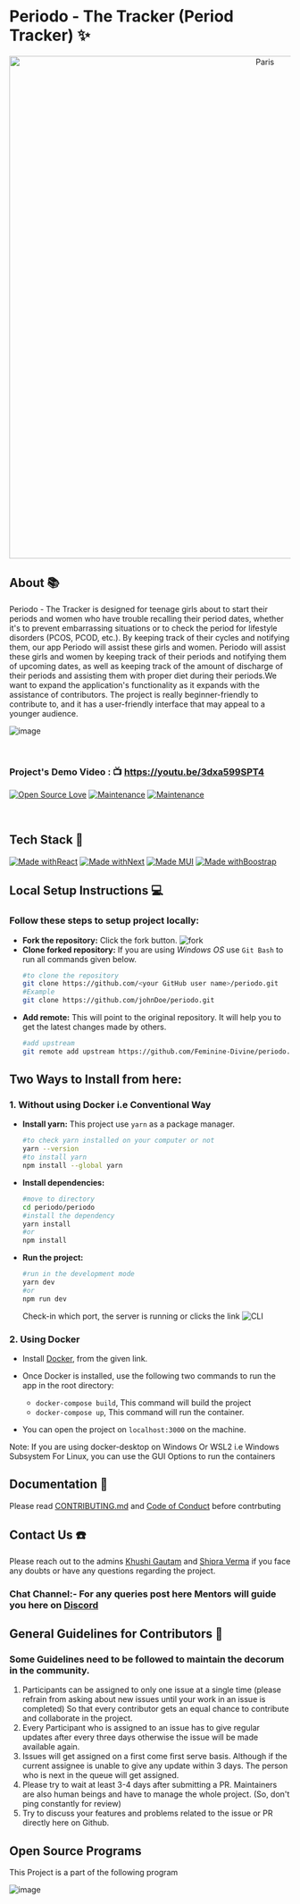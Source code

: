 # Periodo - The Tracker (Period Tracker) ✨


<p align="center">
<img src="https://user-images.githubusercontent.com/59248269/110765451-31ea6d00-827a-11eb-8f75-078bea6a87fa.png" alt="Paris" align="center" width="900">
    </p>

## About 📚
Periodo - The Tracker is designed for teenage girls about to start their periods and women who have trouble recalling their period dates, whether it's to prevent embarrassing situations or to check the period for lifestyle disorders (PCOS, PCOD, etc.).
By keeping track of their cycles and notifying them, our app Periodo will assist these girls and women. Periodo will assist these girls and women by keeping track of their periods and notifying them of upcoming dates, as well as keeping track of the amount of discharge of their periods and assisting them with proper diet during their periods.We want to expand the application's functionality as it expands with the assistance of contributors. The project is really beginner-friendly to contribute to, and it has a user-friendly interface that may appeal to a younger audience. 


![image](https://user-images.githubusercontent.com/61618767/112602083-41041a00-8e39-11eb-9c6b-50cb15535f3c.png)

<br>

### Project's Demo Video : :tv: https://youtu.be/3dxa599SPT4

[![Open Source Love](https://badges.frapsoft.com/os/v1/open-source.svg?v=103)](https://github.com/ellerbrock/open-source-badge/) [![Maintenance](https://img.shields.io/badge/Maintained%3F-yes-green.svg?v=103)](https://GitHub.com/Naereen/StrapDown.js/graphs/commit-activity) [![Maintenance](https://img.shields.io/badge/PR's%3F-Welcomed-brightgreen.svg?v=103)](https://GitHub.com/Naereen/StrapDown.js/graphs/commit-activity)

<br>

## Tech Stack 🚀

[![Made withReact](https://img.shields.io/badge/Made%20with-React-blue?style=for-the-badge&logo=React)]() [![Made withNext](https://img.shields.io/badge/Made%20with-next-purple?style=for-the-badge&logo=Javascript)]() [![Made MUI](https://img.shields.io/badge/Made%20with-Material_Ui-orange?style=for-the-badge&logo=MaterialUi)]()  [![Made withBoostrap](https://img.shields.io/badge/Made%20with-Bootstrap-yelloe?style=for-the-badge&logo=MaterialUi)]()

## Local Setup Instructions 💻

### Follow these steps to setup project locally:
- **Fork the repository:** Click the fork button.
![fork](https://user-images.githubusercontent.com/43095489/110275583-87fdad00-7ffb-11eb-9828-1b4eb7026b3e.png)
- **Clone forked repository:** If you are using *Windows OS* use `Git Bash` to run all commands given below.
    ```bash
    #to clone the repository
    git clone https://github.com/<your GitHub user name>/periodo.git
    #Example
    git clone https://github.com/johnDoe/periodo.git
    ```
- **Add remote:** This will point to the original repository. It will help you to get the latest changes made by others.
    ```bash
    #add upstream
    git remote add upstream https://github.com/Feminine-Divine/periodo.git
    ```
## Two Ways to Install from here:

### 1. Without using Docker i.e Conventional Way
- **Install yarn:** This project use `yarn` as a package manager.
    ```bash
    #to check yarn installed on your computer or not
    yarn --version
    #to install yarn
    npm install --global yarn
    ```
- **Install dependencies:**
    ```bash
    #move to directory
    cd periodo/periodo
    #install the dependency
    yarn install
    #or
    npm install
    ```
- **Run the project:**
    ```bash
    #run in the development mode
    yarn dev
    #or
    npm run dev
    ```
    Check-in which port, the server is running or clicks the link
    ![CLI](https://user-images.githubusercontent.com/43095489/110291642-57773c80-8016-11eb-9f40-5b0698c89efa.png)

### 2. Using Docker

* Install [Docker](https://docs.docker.com/engine/install/), from the given link.

* Once Docker is installed, use the following two commands to run the app in the root directory:
  * `docker-compose build`, This command will build the project
  * `docker-compose up`, This command will run the container.
  
* You can open the project on `localhost:3000` on the machine.

Note: If you are using docker-desktop on Windows Or WSL2 i.e Windows Subsystem For Linux, you can use the GUI Options to run the containers 

## Documentation 📃
Please read [CONTRIBUTING.md](https://github.com/Feminine-Divine/periodo/blob/master/.github/CONTRIBUTING.md) and [Code of Conduct](/Code-of-Conduct.md) before contrbuting


## Contact Us ☎️
Please reach out to the admins [Khushi Gautam](https://www.linkedin.com/in/khushi-gautam-7708b4191) and [Shipra Verma](https://www.linkedin.com/in/shipra-verma-76a4611ab) if you face any doubts or have any questions regarding the project.

### Chat Channel:- For any queries post here Mentors will guide you here on [Discord](https://discord.com/channels/811724426965811210/815040260105961472) 


## General Guidelines for Contributors 🚧
### Some Guidelines need to be followed to maintain the decorum in the community.
1. Participants can be assigned to only one issue at a single time (please refrain from asking about new issues until your work in an issue is completed) So that every contributor gets an equal chance to contribute and collaborate in the project.
2. Every Participant who is assigned to an issue has to give regular updates after every three days otherwise the issue will be made available again.
3. Issues will get assigned on a first come first serve basis. Although if the current assignee is unable to give any update within 3 days. The person who is next in the queue will get assigned.
4. Please try to wait at least 3-4 days after submitting a PR. Maintainers are also human beings and have to manage the whole project. (So, don't ping constantly for review)
5. Try to discuss your features and problems related to the issue or PR directly here on Github.

## Open Source Programs
This Project is a part of the following program

![image](https://user-images.githubusercontent.com/66299533/111175145-1fe83180-85ce-11eb-9ab7-ffe81fbec848.png)
